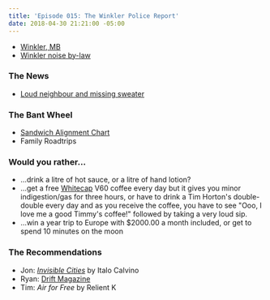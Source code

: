 ```yaml
---
title: 'Episode 015: The Winkler Police Report'
date: 2018-04-30 21:21:00 -05:00
---
```


- [Winkler, MB](https://sourispei.com/about/)
- [Winkler noise by-law](http://www.winklerpolice.ca/images/ByLaw%202139-15.pdf)

### The News
- [Loud neighbour and missing sweater](https://pembinavalleyonline.com/local/winkler-woman-victim-of-5-000-scam)

### The Bant Wheel
- [Sandwich Alignment Chart](https://flowingdata.com/2017/05/02/sandwich-alignment-chart/)
- Family Roadtrips

### Would you rather…
- …drink a litre of hot sauce, or a litre of hand lotion?
- …get a free [Whitecap](https://drinkwhitecap.com/) V60 coffee every day but it gives you minor indigestion/gas for three hours, or have to drink a Tim Horton's double-double every day and as you receive the coffee, you have to see "Ooo, I love me a good Timmy's coffee!" followed by taking a very loud sip. 
- …win a year trip to Europe with $2000.00 a month included, or get to spend 10 minutes on the moon

### The Recommendations
- Jon: *[Invisible Cities](https://www.goodreads.com/book/show/9809.Invisible_Cities)* by Italo Calvino
- Ryan: [Drift Magazine](https://driftmag.com)
- Tim: *Air for Free* by Relient K